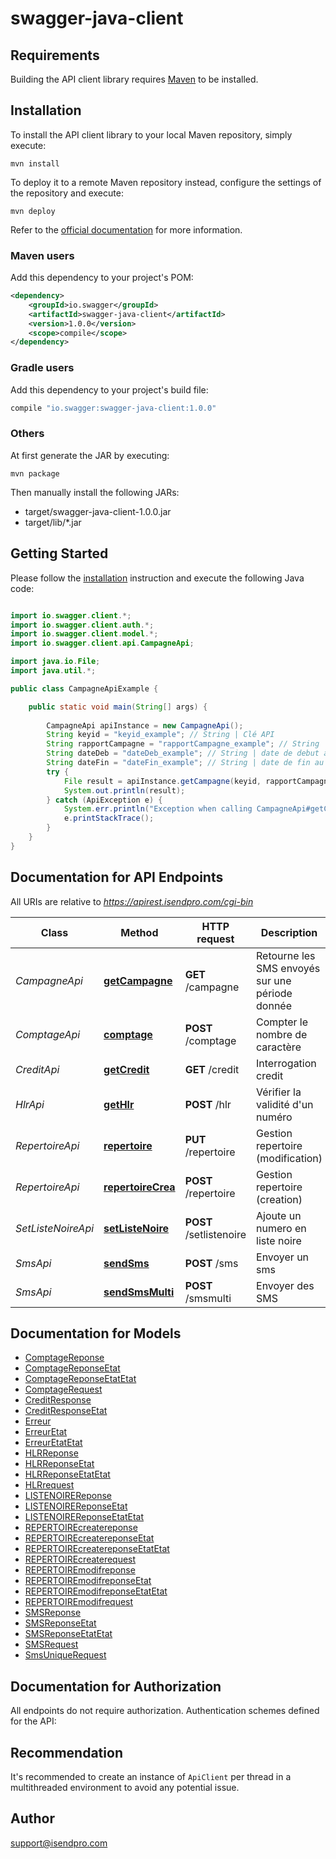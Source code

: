 # swagger-java-client

## Requirements

Building the API client library requires [Maven](https://maven.apache.org/) to be installed.

## Installation

To install the API client library to your local Maven repository, simply execute:

```shell
mvn install
```

To deploy it to a remote Maven repository instead, configure the settings of the repository and execute:

```shell
mvn deploy
```

Refer to the [official documentation](https://maven.apache.org/plugins/maven-deploy-plugin/usage.html) for more information.

### Maven users

Add this dependency to your project's POM:

```xml
<dependency>
    <groupId>io.swagger</groupId>
    <artifactId>swagger-java-client</artifactId>
    <version>1.0.0</version>
    <scope>compile</scope>
</dependency>
```

### Gradle users

Add this dependency to your project's build file:

```groovy
compile "io.swagger:swagger-java-client:1.0.0"
```

### Others

At first generate the JAR by executing:

    mvn package

Then manually install the following JARs:

* target/swagger-java-client-1.0.0.jar
* target/lib/*.jar

## Getting Started

Please follow the [installation](#installation) instruction and execute the following Java code:

```java

import io.swagger.client.*;
import io.swagger.client.auth.*;
import io.swagger.client.model.*;
import io.swagger.client.api.CampagneApi;

import java.io.File;
import java.util.*;

public class CampagneApiExample {

    public static void main(String[] args) {
        
        CampagneApi apiInstance = new CampagneApi();
        String keyid = "keyid_example"; // String | Clé API
        String rapportCampagne = "rapportCampagne_example"; // String | Doit valoir \"1\"
        String dateDeb = "dateDeb_example"; // String | date de debut au format YYYY-MM-DD hh:mm
        String dateFin = "dateFin_example"; // String | date de fin au format YYYY-MM-DD hh:mm
        try {
            File result = apiInstance.getCampagne(keyid, rapportCampagne, dateDeb, dateFin);
            System.out.println(result);
        } catch (ApiException e) {
            System.err.println("Exception when calling CampagneApi#getCampagne");
            e.printStackTrace();
        }
    }
}

```

## Documentation for API Endpoints

All URIs are relative to *https://apirest.isendpro.com/cgi-bin*

Class | Method | HTTP request | Description
------------ | ------------- | ------------- | -------------
*CampagneApi* | [**getCampagne**](docs/CampagneApi.md#getCampagne) | **GET** /campagne | Retourne les SMS envoyés sur une période donnée
*ComptageApi* | [**comptage**](docs/ComptageApi.md#comptage) | **POST** /comptage | Compter le nombre de caractère 
*CreditApi* | [**getCredit**](docs/CreditApi.md#getCredit) | **GET** /credit | Interrogation credit
*HlrApi* | [**getHlr**](docs/HlrApi.md#getHlr) | **POST** /hlr | Vérifier la validité d&#39;un numéro
*RepertoireApi* | [**repertoire**](docs/RepertoireApi.md#repertoire) | **PUT** /repertoire | Gestion repertoire (modification)
*RepertoireApi* | [**repertoireCrea**](docs/RepertoireApi.md#repertoireCrea) | **POST** /repertoire | Gestion repertoire (creation)
*SetListeNoireApi* | [**setListeNoire**](docs/SetListeNoireApi.md#setListeNoire) | **POST** /setlistenoire | Ajoute un numero en liste noire
*SmsApi* | [**sendSms**](docs/SmsApi.md#sendSms) | **POST** /sms | Envoyer un sms
*SmsApi* | [**sendSmsMulti**](docs/SmsApi.md#sendSmsMulti) | **POST** /smsmulti | Envoyer des SMS


## Documentation for Models

 - [ComptageReponse](docs/ComptageReponse.md)
 - [ComptageReponseEtat](docs/ComptageReponseEtat.md)
 - [ComptageReponseEtatEtat](docs/ComptageReponseEtatEtat.md)
 - [ComptageRequest](docs/ComptageRequest.md)
 - [CreditResponse](docs/CreditResponse.md)
 - [CreditResponseEtat](docs/CreditResponseEtat.md)
 - [Erreur](docs/Erreur.md)
 - [ErreurEtat](docs/ErreurEtat.md)
 - [ErreurEtatEtat](docs/ErreurEtatEtat.md)
 - [HLRReponse](docs/HLRReponse.md)
 - [HLRReponseEtat](docs/HLRReponseEtat.md)
 - [HLRReponseEtatEtat](docs/HLRReponseEtatEtat.md)
 - [HLRrequest](docs/HLRrequest.md)
 - [LISTENOIREReponse](docs/LISTENOIREReponse.md)
 - [LISTENOIREReponseEtat](docs/LISTENOIREReponseEtat.md)
 - [LISTENOIREReponseEtatEtat](docs/LISTENOIREReponseEtatEtat.md)
 - [REPERTOIREcreatereponse](docs/REPERTOIREcreatereponse.md)
 - [REPERTOIREcreatereponseEtat](docs/REPERTOIREcreatereponseEtat.md)
 - [REPERTOIREcreatereponseEtatEtat](docs/REPERTOIREcreatereponseEtatEtat.md)
 - [REPERTOIREcreaterequest](docs/REPERTOIREcreaterequest.md)
 - [REPERTOIREmodifreponse](docs/REPERTOIREmodifreponse.md)
 - [REPERTOIREmodifreponseEtat](docs/REPERTOIREmodifreponseEtat.md)
 - [REPERTOIREmodifreponseEtatEtat](docs/REPERTOIREmodifreponseEtatEtat.md)
 - [REPERTOIREmodifrequest](docs/REPERTOIREmodifrequest.md)
 - [SMSReponse](docs/SMSReponse.md)
 - [SMSReponseEtat](docs/SMSReponseEtat.md)
 - [SMSReponseEtatEtat](docs/SMSReponseEtatEtat.md)
 - [SMSRequest](docs/SMSRequest.md)
 - [SmsUniqueRequest](docs/SmsUniqueRequest.md)


## Documentation for Authorization

All endpoints do not require authorization.
Authentication schemes defined for the API:

## Recommendation

It's recommended to create an instance of `ApiClient` per thread in a multithreaded environment to avoid any potential issue.

## Author

support@isendpro.com

